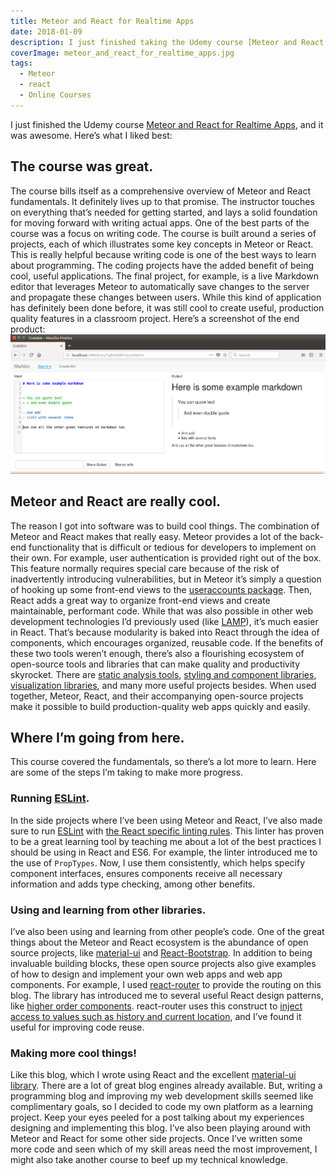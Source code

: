 ```yaml
---
title: Meteor and React for Realtime Apps
date: 2018-01-09
description: I just finished taking the Udemy course [Meteor and React for Realtime Apps](https://www.udemy.com/meteor-react-tutorial/learn/v4/overview) to beef up my web development skills. Here's what I learned and how I applied it.
coverImage: meteor_and_react_for_realtime_apps.jpg
tags:
  - Meteor
  - react
  - Online Courses
---
```


I just finished the Udemy course [Meteor and React for Realtime Apps](https://www.udemy.com/meteor-react-tutorial/learn/v4/overview), and it was awesome. Here’s what I liked best:

## The course was great.

The course bills itself as a comprehensive overview of Meteor and React fundamentals. It definitely lives up to that promise. The instructor touches on everything that’s needed for getting started, and lays a solid foundation for moving forward with writing actual apps.
One of the best parts of the course was a focus on writing code. The course is built around a series of projects, each of which illustrates some key concepts in Meteor or React. This is really helpful because writing code is one of the best ways to learn about programming.
The coding projects have the added benefit of being cool, useful applications. The final project, for example, is a live Markdown editor that leverages Meteor to automatically save changes to the server and propagate these changes between users. While this kind of application has definitely been done before, it was still cool to create useful, production quality features in a classroom project. Here’s a screenshot of the end product:
![Screenshot of Markdown editor](/images/blog_posts/markbin_editor_screenshot.png)

## Meteor and React are really cool.

The reason I got into software was to build cool things. The combination of Meteor and React makes that really easy.
Meteor provides a lot of the back-end functionality that is difficult or tedious for developers to implement on their own. For example, user authentication is provided right out of the box. This feature normally requires special care because of the risk of inadvertently introducing vulnerabilities, but in Meteor it’s simply a question of hooking up some front-end views to the [useraccounts package](https://guide.meteor.com/accounts.html#useraccounts).
Then, React adds a great way to organize front-end views and create maintainable, performant code. While that was also possible in other web development technologies I’d previously used (like [LAMP](https://en.wikipedia.org/wiki/LAMP_(software_bundle))), it’s much easier in React. That’s because modularity is baked into React through the idea of components, which encourages organized, reusable code.
If the benefits of these two tools weren’t enough, there’s also a flourishing ecosystem of open-source tools and libraries that can make quality and productivity skyrocket. There are [static analysis tools](https://eslint.org/), [styling and component libraries](https://react-bootstrap.github.io/), [visualization libraries](https://github.com/uber/react-vis), and many more useful projects besides.
When used together, Meteor, React, and their accompanying open-source projects make it possible to build production-quality web apps quickly and easily.

## Where I’m going from here.

This course covered the fundamentals, so there’s a lot more to learn. Here are some of the steps I’m taking to make more progress.

### Running [ESLint](https://eslint.org/).

In the side projects where I’ve been using Meteor and React, I’ve also made sure to run [ESLint](https://eslint.org/) with [the React specific linting rules](https://github.com/yannickcr/eslint-plugin-react). This linter has proven to be a great learning tool by teaching me about a lot of the best practices I should be using in React and ES6.
For example, the linter introduced me to the use of `PropTypes`. Now, I use them consistently, which helps specify component interfaces, ensures components receive all necessary information and adds type checking, among other benefits.

### Using and learning from other libraries.

I’ve also been using and learning from other people’s code. One of the great things about the Meteor and React ecosystem is the abundance of open source projects, like [material-ui](https://material-ui-next.com/) and [React-Bootstrap](https://react-bootstrap.github.io/). In addition to being invaluable building blocks, these open source projects also give examples of how to design and implement your own web apps and web app components.
For example, I used [react-router](https://reacttraining.com/react-router/) to provide the routing on this blog. The library has introduced me to several useful React design patterns, like [higher order components](https://reactjs.org/docs/higher-order-components.html). react-router uses this construct to [inject access to values such as history and current location](https://github.com/ReactTraining/react-router/blob/master/packages/react-router/docs/api/withRouter.md), and I’ve found it useful for improving code reuse.

### Making more cool things!

Like this blog, which I wrote using React and the excellent [material-ui library](https://material-ui-next.com/). There are a lot of great blog engines already available. But, writing a programming blog and improving my web development skills seemed like complimentary goals, so I decided to code my own platform as a learning project. Keep your eyes peeled for a post talking about my experiences designing and implementing this blog.
I’ve also been playing around with Meteor and React for some other side projects. Once I’ve written some more code and seen which of my skill areas need the most improvement, I might also take another course to beef up my technical knowledge.
